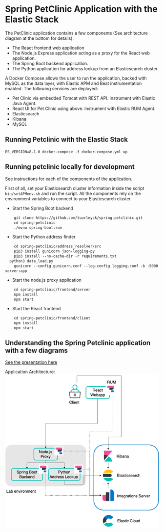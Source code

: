 # Spring PetClinic Application with the Elastic Stack

The PetClinic application contains a few components (See architecture diagram at the bottom for details):

- The React frontend web application
- The Node.js Express application acting as a proxy for the React web application.
- The Spring Boot backend application.
- The Python application for address lookup from an Elasticsearch cluster.

A Docker Compose allows the user to run the application, backed with MySQL as the data layer, with Elastic APM and Beat instrumentation enabled. The following services are deployed:

- Pet Clinic via embedded Tomcat with REST API. Instrument with Elastic Java Agent.
- React UI for Pet Clinic using above. Instrument with Elastic RUM Agent.
- Elasticsearch
- Kibana
- MySQL

## Running Petclinic with the Elastic Stack

`ES_VERSION=8.1.0 docker-compose -f docker-compose.yml up`

## Running petclinic locally for development

See instructions for each of the components of the application.

First of all, set your Elasticsearch cluster information inside the script `bin/setAPMenv.sh` and run the script. All the components rely on the environment variables to connect to your Elasticsearch cluster.

- Start the Spring Boot backend

```
	git clone https://github.com/tuurleyck/spring-petclinic.git
	cd spring-petclinic
	./mvnw spring-boot:run
```

- Start the Python address finder

```
	cd spring-petclinic/address_resolver/src
	pip3 install gunicorn json-logging-py
	pip3 install --no-cache-dir -r requirements.txt
  python3 data_load.py
	gunicorn --config gunicorn.conf --log-config logging.conf -b :5000 server:app
```

- Start the node.js proxy application

```
	cd spring-petclinic/frontend/server
	npm install
	npm start
```

- Start the React frontend

```
	cd spring-petclinic/frontend/client
	npm install
	npm start
```

## Understanding the Spring Petclinic application with a few diagrams
<a href="https://speakerdeck.com/michaelisvy/spring-petclinic-sample-application">See the presentation here</a>

Application Architecture: 
![PetClinic Application Architecture](images/architecture.png)

